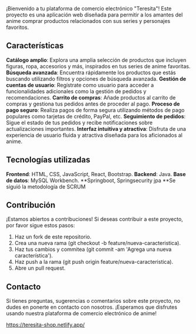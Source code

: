 ¡Bienvenido a tu plataforma de comercio electrónico "Teresita"! Este proyecto es una aplicación web diseñada para permitir a los amantes del anime comprar productos relacionados con sus series y personajes favoritos.

## Características

**Catálogo amplio**: Explora una amplia selección de productos que incluyen figuras, ropa, accesorios y más, inspirados en tus series de anime favoritas.
**Búsqueda avanzada**: Encuentra rápidamente los productos que estás buscando utilizando filtros y opciones de búsqueda avanzada.
**Gestión de cuentas de usuario**: Regístrate como usuario para acceder a funcionalidades adicionales como la gestión de pedidos y recomendaciones.
**Carrito de compras**: Añade productos al carrito de compras y gestiona tus pedidos antes de proceder al pago.
**Proceso de pago seguro**: Realiza pagos de forma segura utilizando métodos de pago populares como tarjetas de crédito, PayPal, etc.
**Seguimiento de pedidos**: Sigue el estado de tus pedidos y recibe notificaciones sobre actualizaciones importantes.
**Interfaz intuitiva y atractiva**: Disfruta de una experiencia de usuario fluida y atractiva diseñada para los aficionados al anime.

## Tecnologías utilizadas

**Frontend**: HTML, CSS, JavaScript, React, Bootstrap.
**Backend**: Java.
**Base de datos**: MySQL Workbench.
**Springboot, Springsecurity jpa
**Se siguió la metodología de SCRUM

## Contribución

¡Estamos abiertos a contribuciones! Si deseas contribuir a este proyecto, por favor sigue estos pasos:
1. Haz un fork de este repositorio.
2. Crea una nueva rama (git checkout -b feature/nueva-caracteristica).
3. Haz tus cambios y commitea (git commit -am 'Agrega una nueva característica').
4. Haz push a la rama (git push origin feature/nueva-caracteristica).
5. Abre un pull request.

## Contacto

Si tienes preguntas, sugerencias o comentarios sobre este proyecto, no dudes en ponerte en contacto con nosotros. ¡Esperamos que disfrutes usando nuestra plataforma de comercio electrónico de anime!

https://teresita-shop.netlify.app/
